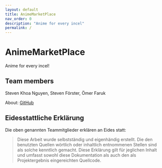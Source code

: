 ```yaml
---
layout: default
title: AnimeMarketPlace
nav_order: 0
description: "Anime for every incel"
permalink: /
---
```


# AnimeMarketPlace

Anime for every incel!

## Team members

Steven Khoa Nguyen, Steven Förster, Ömer Faruk

About: [GitHub](https://github.com/link-to-your-repo)

## Eidesstattliche Erklärung

Die oben genannten Teammitglieder erklären an Eides statt:

> Diese Arbeit wurde selbstständig und eigenhändig erstellt. Die den benutzten Quellen wörtlich oder inhaltlich entnommenen Stellen sind als solche kenntlich gemacht. Diese Erklärung gilt für jeglichen Inhalt und umfasst sowohl diese Dokumentation als auch den als Projektergebnis eingereichten Quellcode.